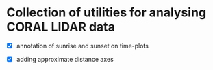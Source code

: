 # Collection of utilities for analysing CORAL LIDAR data

- [x] annotation of sunrise and sunset on time-plots

- [x] adding approximate distance axes
